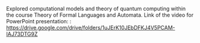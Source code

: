 Explored computational models and theory of quantum computing within the course Theory of Formal Languages and Automata.
Link of the video for PowerPoint presentation: : https://drive.google.com/drive/folders/1uJErK10JEbDFKJ4V5PCAM-IAJ73DTG9Z
